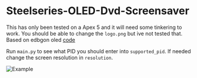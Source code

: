 # Steelseries-OLED-Dvd-Screensaver

This has only been tested on a Apex 5 and it will need some tinkering to work. You should be able to change the `logo.png` but ive not tested that.
Based on edbgon oled [code](https://github.com/edbgon/steelseries-oled)

Run `main.py` to see what PID you should enter into `supported_pid`. If needed change the screen resolution in `resolution`.


![Example](example.gif)